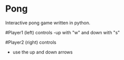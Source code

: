 # Pong
Interactive pong game written in python. 

#Player1 (left) controls 
-up with "w" and down with "s"

#Player2 (right) controls
- use the up and down arrows
